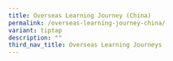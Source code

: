 ```yaml
---
title: Overseas Learning Journey (China)
permalink: /overseas-learning-journey-china/
variant: tiptap
description: ""
third_nav_title: Overseas Learning Journeys
---
```

